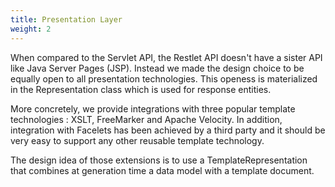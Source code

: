 ```yaml
---
title: Presentation Layer
weight: 2
---
```

When compared to the Servlet API, the Restlet API doesn't have a sister
API like Java Server Pages (JSP). Instead we made the design choice to
be equally open to all presentation technologies. This openess is
materialized in the Representation class which is used for response
entities. 

More concretely, we provide integrations with three popular template
technologies : XSLT, FreeMarker and Apache Velocity. In addition,
integration with Facelets has been achieved by a third party and it
should be very easy to support any other reusable template technology.

The design idea of those extensions is to use a TemplateRepresentation
that combines at generation time a data model with a template document.
